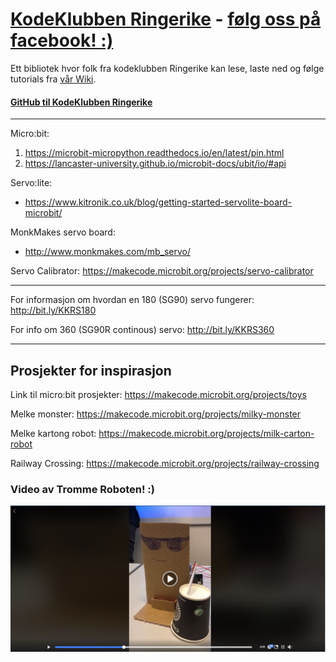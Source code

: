 # [KodeKlubben Ringerike](http://www.kodeklubben-ringerike.no/) - [følg oss på facebook! :)](https://www.facebook.com/KodeklubbenRingerike/)
Ett bibliotek hvor folk fra kodeklubben Ringerike kan lese, laste ned og følge tutorials fra [vår Wiki](https://github.com/HaseebRana/RingerikeKoder/wiki).

#### [GitHub til KodeKlubben Ringerike](https://github.com/kkringerike)

***



Micro:bit: 
1. https://microbit-micropython.readthedocs.io/en/latest/pin.html
2. https://lancaster-university.github.io/microbit-docs/ubit/io/#api

Servo:lite:
* https://www.kitronik.co.uk/blog/getting-started-servolite-board-microbit/

MonkMakes servo board:

* http://www.monkmakes.com/mb_servo/


Servo Calibrator: https://makecode.microbit.org/projects/servo-calibrator

***

For informasjon om hvordan en 180 (SG90) servo fungerer: http://bit.ly/KKRS180

For info om 360 (SG90R continous) servo: http://bit.ly/KKRS360

***

## Prosjekter for inspirasjon
Link til micro:bit prosjekter: https://makecode.microbit.org/projects/toys

Melke monster: https://makecode.microbit.org/projects/milky-monster

Melke kartong robot: https://makecode.microbit.org/projects/milk-carton-robot

Railway Crossing: https://makecode.microbit.org/projects/railway-crossing

### Video av Tromme Roboten! :) 

[![Tromme Robot Ringerike](https://github.com/HaseebRana/RingerikeKoder/blob/master/bilder/tromme-robot.JPG?raw=true)](https://www.facebook.com/KodeklubbenRingerike/videos/vl.623197151460097/406211249952737/?type=1 "Tromme Robot Ringerike")

